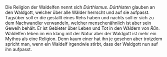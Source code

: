 Die Religion der Waldelfen nennt sich *Dúrthismus*.
*Dúrthisten* glauben an den Waldgott, welcher über alle Wälder herrscht und auf sie aufpasst. Tagsüber soll er die gestallt eines Rehs haben und nachts soll er sich zu dem Nachwandler verwandeln, welcher menschenähnlich ist aber sein Geweih behält. Er ist Gebieter über Leben und Tot in den Wäldern von *Růn*. Waldelfen leben im ein klang mit der Natur aber der Waldgott ist mehr ein Mythos als eine Religion. Denn kaum einer hat ihn je gesehen aber trotzdem spricht man, wenn ein Waldelf irgendwie stirbt, dass der Waldgott nun auf ihn aufpasst.